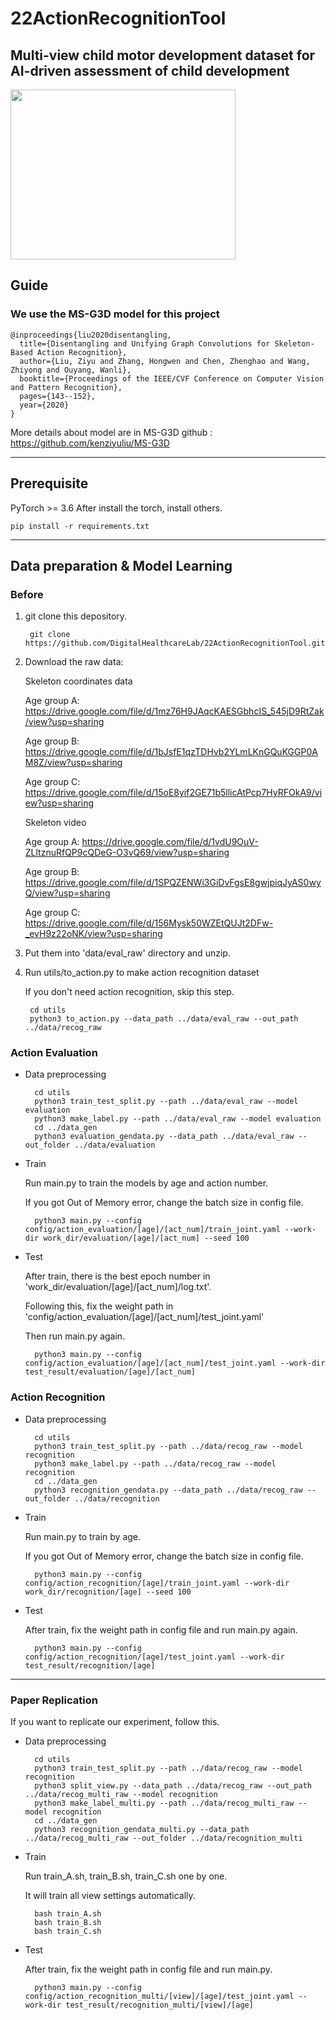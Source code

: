 # 22ActionRecognitionTool

## Multi-view child motor development dataset for AI-driven assessment of child development 


<img src= "https://user-images.githubusercontent.com/74819176/182763597-7c774c29-261e-4a2c-9057-83da7f72cad4.jpeg" width = 360 height = 272>

## Guide
### We use the MS-G3D model for this project

    @inproceedings{liu2020disentangling,
      title={Disentangling and Unifying Graph Convolutions for Skeleton-Based Action Recognition},
      author={Liu, Ziyu and Zhang, Hongwen and Chen, Zhenghao and Wang, Zhiyong and Ouyang, Wanli},
      booktitle={Proceedings of the IEEE/CVF Conference on Computer Vision and Pattern Recognition},
      pages={143--152},
      year={2020}
    }

More details about model are in MS-G3D github : https://github.com/kenziyuliu/MS-G3D

-------------
## Prerequisite
PyTorch >= 3.6
After install the torch, install others.

    pip install -r requirements.txt

--------------
## Data preparation & Model Learning
### Before
1. git clone this depository.

        git clone https://github.com/DigitalHealthcareLab/22ActionRecognitionTool.git
    
2. Download the raw data:

    Skeleton coordinates data 
    
    Age group A: https://drive.google.com/file/d/1mz76H9JAqcKAESGbhcIS_545jD9RtZak/view?usp=sharing
    
    Age group B: https://drive.google.com/file/d/1bJsfE1qzTDHvb2YLmLKnGQuKGGP0AM8Z/view?usp=sharing
    
    Age group C: https://drive.google.com/file/d/15oE8yif2GE71b5llicAtPcp7HyRFOkA9/view?usp=sharing
    
    Skeleton video
    
    Age group A: https://drive.google.com/file/d/1vdU9OuV-ZLltznuRfQP9cQDeG-O3vQ69/view?usp=sharing
    
    Age group B: https://drive.google.com/file/d/1SPQZENWi3GiDvFgsE8gwjpiqJyAS0wyQ/view?usp=sharing
    
    Age group C: https://drive.google.com/file/d/156Mysk50WZEtQUJt2DFw-_evH9z22oNK/view?usp=sharing

3. Put them into 'data/eval_raw' directory and unzip.
    
4. Run utils/to_action.py to make action recognition dataset

    If you don't need action recognition, skip this step.

        cd utils
        python3 to_action.py --data_path ../data/eval_raw --out_path ../data/recog_raw
    

### Action Evaluation

- Data preprocessing
    
        cd utils
        python3 train_test_split.py --path ../data/eval_raw --model evaluation
        python3 make_label.py --path ../data/eval_raw --model evaluation
        cd ../data_gen
        python3 evaluation_gendata.py --data_path ../data/eval_raw --out_folder ../data/evaluation

- Train

    Run main.py to train the models by age and action number.
    
    If you got Out of Memory error, change the batch size in config file.
    
        python3 main.py --config config/action_evaluation/[age]/[act_num]/train_joint.yaml --work-dir work_dir/evaluation/[age]/[act_num] --seed 100

- Test

    After train, there is the best epoch number in 'work_dir/evaluation/[age]/[act_num]/log.txt'.
    
    Following this, fix the weight path in 'config/action_evaluation/[age]/[act_num]/test_joint.yaml'
    
    Then run main.py again.
    
        python3 main.py --config config/action_evaluation/[age]/[act_num]/test_joint.yaml --work-dir test_result/evaluation/[age]/[act_num]
    

### Action Recognition

- Data preprocessing

        cd utils
        python3 train_test_split.py --path ../data/recog_raw --model recognition
        python3 make_label.py --path ../data/recog_raw --model recognition
        cd ../data_gen
        python3 recognition_gendata.py --data_path ../data/recog_raw --out_folder ../data/recognition

- Train

    Run main.py to train by age.
    
    If you got Out of Memory error, change the batch size in config file.
    
        python3 main.py --config config/action_recognition/[age]/train_joint.yaml --work-dir work_dir/recognition/[age] --seed 100
        
- Test

    After train, fix the weight path in config file and run main.py again.
    
        python3 main.py --config config/action_recognition/[age]/test_joint.yaml --work-dir test_result/recognition/[age]

---------------
### Paper Replication

If you want to replicate our experiment, follow this.
    
- Data preprocessing

        cd utils
        python3 train_test_split.py --path ../data/recog_raw --model recognition
        python3 split_view.py --data_path ../data/recog_raw --out_path ../data/recog_multi_raw --model recognition
        python3 make_label_multi.py --path ../data/recog_multi_raw --model recognition
        cd ../data_gen
        python3 recognition_gendata_multi.py --data_path ../data/recog_multi_raw --out_folder ../data/recognition_multi
    
- Train

    Run train_A.sh, train_B.sh, train_C.sh one by one.
    
    It will train all view settings automatically.
    
        bash train_A.sh
        bash train_B.sh
        bash train_C.sh

- Test

    After train, fix the weight path in config file and run main.py.
    
        python3 main.py --config config/action_recognition_multi/[view]/[age]/test_joint.yaml --work-dir test_result/recognition_multi/[view]/[age]
